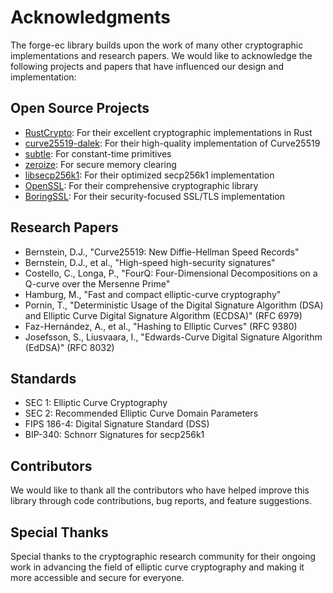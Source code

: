 # Acknowledgments

The forge-ec library builds upon the work of many other cryptographic implementations and research papers. We would like to acknowledge the following projects and papers that have influenced our design and implementation:

## Open Source Projects

- [RustCrypto](https://github.com/RustCrypto): For their excellent cryptographic implementations in Rust
- [curve25519-dalek](https://github.com/dalek-cryptography/curve25519-dalek): For their high-quality implementation of Curve25519
- [subtle](https://github.com/dalek-cryptography/subtle): For constant-time primitives
- [zeroize](https://github.com/RustCrypto/utils/tree/master/zeroize): For secure memory clearing
- [libsecp256k1](https://github.com/bitcoin-core/secp256k1): For their optimized secp256k1 implementation
- [OpenSSL](https://github.com/openssl/openssl): For their comprehensive cryptographic library
- [BoringSSL](https://github.com/google/boringssl): For their security-focused SSL/TLS implementation

## Research Papers

- Bernstein, D.J., "Curve25519: New Diffie-Hellman Speed Records"
- Bernstein, D.J., et al., "High-speed high-security signatures"
- Costello, C., Longa, P., "FourQ: Four-Dimensional Decompositions on a Q-curve over the Mersenne Prime"
- Hamburg, M., "Fast and compact elliptic-curve cryptography"
- Pornin, T., "Deterministic Usage of the Digital Signature Algorithm (DSA) and Elliptic Curve Digital Signature Algorithm (ECDSA)" (RFC 6979)
- Faz-Hernández, A., et al., "Hashing to Elliptic Curves" (RFC 9380)
- Josefsson, S., Liusvaara, I., "Edwards-Curve Digital Signature Algorithm (EdDSA)" (RFC 8032)

## Standards

- SEC 1: Elliptic Curve Cryptography
- SEC 2: Recommended Elliptic Curve Domain Parameters
- FIPS 186-4: Digital Signature Standard (DSS)
- BIP-340: Schnorr Signatures for secp256k1

## Contributors

We would like to thank all the contributors who have helped improve this library through code contributions, bug reports, and feature suggestions.

## Special Thanks

Special thanks to the cryptographic research community for their ongoing work in advancing the field of elliptic curve cryptography and making it more accessible and secure for everyone.
